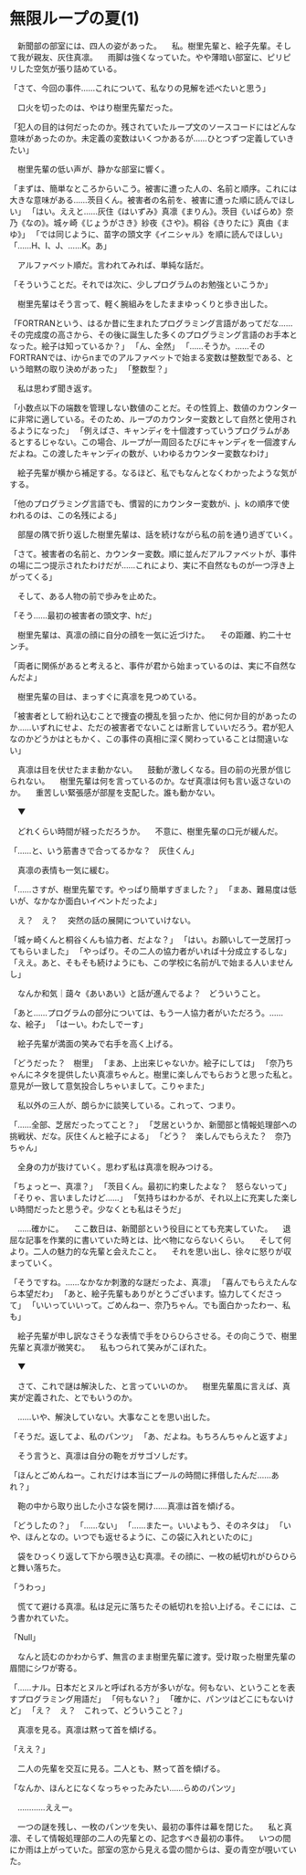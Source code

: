# 無限ループの夏(1)

　新聞部の部室には、四人の姿があった。
　私。樹里先輩と、絵子先輩。そして我が親友、灰住真凛。
　雨脚は強くなっていた。やや薄暗い部室に、ピリピリした空気が張り詰めている。

「さて、今回の事件……これについて、私なりの見解を述べたいと思う」

　口火を切ったのは、やはり樹里先輩だった。

「犯人の目的は何だったのか。残されていたループ文のソースコードにはどんな意味があったのか。未定義の変数はいくつかあるが……ひとつずつ定義していきたい」

　樹里先輩の低い声が、静かな部室に響く。

「まずは、簡単なところからいこう。被害に遭った人の、名前と順序。これには大きな意味がある……茨目くん。被害者の名前を、被害に遭った順に読んでほしい」
「はい。ええと……灰住《はいずみ》真凛《まりん》。茨目《いばらめ》奈乃《なの》。城ヶ崎《じょうがさき》紗夜《さや》。桐谷《きりたに》真由《まゆ》」
「では同じように、苗字の頭文字《イニシャル》を順に読んでほしい」
「……H、I、J、……K。あ」

　アルファベット順だ。言われてみれば、単純な話だ。

「そういうことだ。それでは次に、少しプログラムのお勉強といこうか」

　樹里先輩はそう言って、軽く腕組みをしたままゆっくりと歩き出した。

「FORTRANという、はるか昔に生まれたプログラミング言語があってだな……その完成度の高さから、その後に誕生した多くのプログラミング言語のお手本となった。絵子は知っているか？」
「ん、全然」
「……そうか。……そのFORTRANでは、iからnまでのアルファベットで始まる変数は整数型である、という暗黙の取り決めがあった」
「整数型？」

　私は思わず聞き返す。

「小数点以下の端数を管理しない数値のことだ。その性質上、数値のカウンターに非常に適している。そのため、ループのカウンター変数として自然と使用されるようになった」
「例えばさ、キャンディを十個渡すっていうプログラムがあるとするじゃない。この場合、ループが一周回るたびにキャンディを一個渡すんだよね。この渡したキャンディの数が、いわゆるカウンター変数なわけ」

　絵子先輩が横から補足する。なるほど、私でもなんとなくわかったような気がする。

「他のプログラミング言語でも、慣習的にカウンター変数がi、j、kの順序で使われるのは、この名残による」

　部屋の隅で折り返した樹里先輩は、話を続けながら私の前を通り過ぎていく。

「さて。被害者の名前と、カウンター変数。順に並んだアルファベットが、事件の場に二つ提示されたわけだが……これにより、実に不自然なものが一つ浮き上がってくる」

　そして、ある人物の前で歩みを止めた。

「そう……最初の被害者の頭文字、hだ」

　樹里先輩は、真凛の顔に自分の顔を一気に近づけた。
　その距離、約二十センチ。

「両者に関係があると考えると、事件が君から始まっているのは、実に不自然なんだよ」

　樹里先輩の目は、まっすぐに真凛を見つめている。

「被害者として紛れ込むことで捜査の攪乱を狙ったか、他に何か目的があったのか……いずれにせよ、ただの被害者でないことは断言していいだろう。君が犯人なのかどうかはともかく、この事件の真相に深く関わっていることは間違いない」

　真凛は目を伏せたまま動かない。
　鼓動が激しくなる。目の前の光景が信じられない。
　樹里先輩は何を言っているのか。なぜ真凛は何も言い返さないのか。
　重苦しい緊張感が部屋を支配した。誰も動かない。

　▼

　どれくらい時間が経っただろうか。
　不意に、樹里先輩の口元が緩んだ。

「……と、いう筋書きで合ってるかな？　灰住くん」

　真凛の表情も一気に緩む。

「……さすが、樹里先輩です。やっぱり簡単すぎました？」
「まあ、難易度は低いが、なかなか面白いイベントだったよ」

　え？　え？
　突然の話の展開についていけない。

「城ヶ崎くんと桐谷くんも協力者、だよな？」
「はい。お願いして一芝居打ってもらいました」
「やっぱり。その二人の協力者がいれば十分成立するしな」
「ええ。あと、そもそも続けようにも、この学校に名前がLで始まる人いませんし」

　なんか和気｜藹々《あいあい》と話が進んでるよ？　どういうこと。

「あと……プログラムの部分については、もう一人協力者がいただろう。……な、絵子」
「はーい。わたしでーす」

　絵子先輩が満面の笑みで右手を高く上げる。

「どうだった？　樹里」
「まあ、上出来じゃないか。絵子にしては」
「奈乃ちゃんにネタを提供したい真凛ちゃんと。樹里に楽しんでもらおうと思った私と。意見が一致して意気投合しちゃいまして。こりゃまた」

　私以外の三人が、朗らかに談笑している。これって、つまり。

「……全部、芝居だったってこと？」
「芝居というか、新聞部と情報処理部への挑戦状、だな。灰住くんと絵子による」
「どう？　楽しんでもらえた？　奈乃ちゃん」

　全身の力が抜けていく。思わず私は真凛を睨みつける。

「ちょっとー、真凛？」
「茨目くん。最初に約束したよな？　怒らないって」
「そりゃ、言いましたけど……」
「気持ちはわかるが、それ以上に充実した楽しい時間だったと思うぞ。少なくとも私はそうだ」

　……確かに。
　ここ数日は、新聞部という役目にとても充実していた。
　退屈な記事を作業的に書いていた時とは、比べ物にならないくらい。
　そして何より。二人の魅力的な先輩と会えたこと。
　それを思い出し、徐々に怒りが収まっていく。

「そうですね。……なかなか刺激的な謎だったよ、真凛」
「喜んでもらえたんなら本望だわ」
「あと、絵子先輩もありがとうございます。協力してくださって」
「いいっていいって。ごめんねー、奈乃ちゃん。でも面白かったわー、私も」

　絵子先輩が申し訳なさそうな表情で手をひらひらさせる。その向こうで、樹里先輩と真凛が微笑む。
　私もつられて笑みがこぼれた。

　▼

　さて、これで謎は解決した、と言っていいのか。
　樹里先輩風に言えば、真実が定義された、とでもいうのか。

　……いや、解決していない。大事なことを思い出した。

「そうだ。返してよ、私のパンツ」
「あ、だよね。もちろんちゃんと返すよ」

　そう言うと、真凛は自分の鞄をガサゴソしだす。

「ほんとごめんねー。これだけは本当にプールの時間に拝借したんだ……あれ？」

　鞄の中から取り出した小さな袋を開け……真凛は首を傾げる。

「どうしたの？」
「……ない」
「……またー。いいよもう、そのネタは」
「いや、ほんとなの。いつでも返せるように、この袋に入れといたのに」

　袋をひっくり返して下から覗き込む真凛。その顔に、一枚の紙切れがひらひらと舞い落ちた。

「うわっ」

　慌てて避ける真凛。私は足元に落ちたその紙切れを拾い上げる。そこには、こう書かれていた。

「Null」

　なんと読むのかわからず、無言のまま樹里先輩に渡す。受け取った樹里先輩の眉間にシワが寄る。

「……ナル。日本だとヌルと呼ばれる方が多いがな。何もない、ということを表すプログラミング用語だ」
「何もない？」
「確かに、パンツはどこにもないけど」
「え？　え？　これって、どういうこと？」

　真凛を見る。真凛は黙って首を傾げる。

「ええ？」

　二人の先輩を交互に見る。二人とも、黙って首を傾げる。

「なんか、ほんとになくなっちゃったみたい……らめのパンツ」

　…………ええー。

　一つの謎を残し、一枚のパンツを失い、最初の事件は幕を閉じた。
　私と真凛、そして情報処理部の二人の先輩との、記念すべき最初の事件。
　いつの間にか雨は上がっていた。部室の窓から見える雲の間からは、夏の青空が覗いていた。